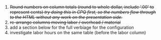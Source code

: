 1. ~~Round numbers on column totals (round to whole dollar, include '.00' to represent cents) _try doing this in CPQ first, so the numbers flow through to the HTML without any work on the presentation side._~~
2. ~~re-arrange columns moving labor / overhead / material~~
3. add a section below for the full verbiage for the configuration
4. investigate labor hours on the same table (before the labor column)